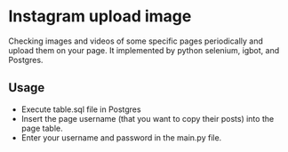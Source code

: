 # Instagram upload image

Checking images and videos of some specific pages periodically and upload them on your page.
It implemented by python selenium, igbot, and Postgres.

## Usage
* Execute table.sql file in Postgres
* Insert the page username (that you want to copy their posts) into the page table.
* Enter your username and password in the main.py file.
